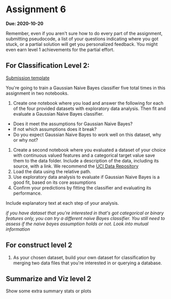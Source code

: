 # Assignment 6


__Due: 2020-10-20__


Remember, even if you aren't sure how to do every part of the assignment, submitting pseudocode, a list of your questions indicating where you got stuck, or a partial solution will get you personalized feedback. You might even earn level 1 achievements for the partial effort.

## For Classification Level 2:

[Submission template](https://classroom.github.com/a/fojgz8Cc)

You're going to train a Gaussian Naive Bayes classifier five total times in this assignment in two notebooks.

1. Create one notebook where you load and answer the following for each of the four provided datasets with exploratory data analysis. Then fit and evaluate a Gaussian Naive Bayes classifier.  
  - Does it meet the assumptions for Gaussian Naive Bayes?
  - If not which assumptions does it break?
  - Do you expect Gaussian Naive Bayes to work well on this dataset, why or why not?
1. Create a second notebook where you evaluated a dataset of your choice with continuous valued features and a categorical target value save them to the data folder. Include a description of the data, including its source, with a link. We recommend the [UCI Data Repository](https://archive.ics.uci.edu/ml/index.php)
1. Load the data using the relative path.
1. Use exploratory data analysis to evaluate if Gaussian Naive Bayes is a good fit, based on its core assumptions
1. Confirm your predictions by fitting the classifier and evaluating its performance.


Include explanatory text at each step of your analysis.




_if you have dataset that you're  interested in that's got categorical or binary features only, you can try a different naive Bayes classifier. You still need to assess if the naive bayes assumption holds or not. Look into mutual information_

## For construct level 2

1. As your chosen dataset, build your own dataset for classification by merging two data  files  that you're interested in or querying a database.


## Summarize and Viz level 2

Show some extra summary stats or plots
